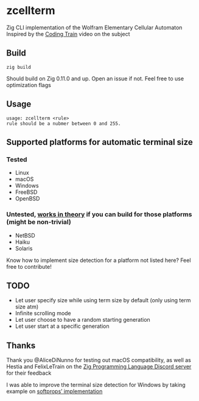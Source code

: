 # zcellterm
Zig CLI implementation of the Wolfram Elementary Cellular Automaton
Inspired by the [Coding Train](https://www.youtube.com/watch?v=Ggxt06qSAe4) video on the subject

## Build
```
zig build
```
Should build on Zig 0.11.0 and up. Open an issue if not. Feel free to use optimization flags

## Usage
```
usage: zcellterm <rule>
rule should be a nubmer between 0 and 255.
```

## Supported platforms for automatic terminal size
### Tested
* Linux
* macOS
* Windows
* FreeBSD
* OpenBSD
### Untested, [works in theory](https://ziglang.org/documentation/master/std/#A;std?.T.IOCGWINS) if you can build for those platforms (might be non-trivial)
* NetBSD
* Haiku
* Solaris

Know how to implement size detection for a platform not listed here? Feel free to contribute!

## TODO
* Let user specify size while using term size by default (only using term size atm)
* Infinite scrolling mode
* Let user choose to have a random starting generation
* Let user start at a specific generation

## Thanks
Thank you @AliceDiNunno for testing out macOS compatibility, as well as Hestia and FelixLeTrain on the [Zig Programming Language Discord server](https://discord.gg/zig) for their feedback

I was able to improve the terminal size detection for Windows by taking example on [softprops’ implementation](https://github.com/softprops/zig-termsize)